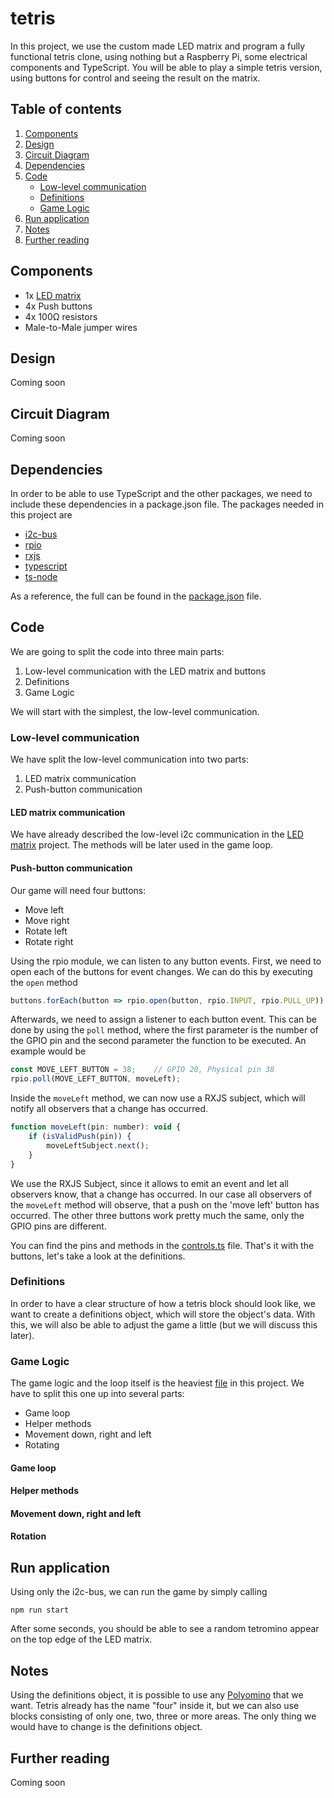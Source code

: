 # tetris
In this project, we use the custom made LED matrix and program a fully functional tetris clone, using nothing but a Raspberry Pi, some 
electrical components and TypeScript.
You will be able to play a simple tetris version, using buttons for control and seeing the result on the matrix.

## Table of contents
1. [Components](#components)
2. [Design](#design)
3. [Circuit Diagram](#circuit-diagram)
4. [Dependencies](#dependencies)
5. [Code](#code)
    - [Low-level communication](#low-level-communication)
    - [Definitions](#definitions)
    - [Game Logic](#game-logic)
6. [Run application](#run-application)
7. [Notes](#notes)
8. [Further reading](#further-reading)

## Components
- 1x [LED matrix](../led-matrix-8x8)
- 4x Push buttons
- 4x 100&Omega; resistors
- Male-to-Male jumper wires

## Design
Coming soon

## Circuit Diagram
Coming soon

## Dependencies
In order to be able to use TypeScript and the other packages, we need to include these dependencies in a package.json file.
The packages needed in this project are

- [i2c-bus](https://www.npmjs.com/package/i2c-bus)
- [rpio](https://www.npmjs.com/package/rpio)
- [rxjs](https://www.npmjs.com/package/rxjs)
- [typescript](https://www.npmjs.com/package/typescript)
- [ts-node](https://www.npmjs.com/package/ts-node)

As a reference, the full can be found in the [package.json](./package.json) file.

## Code
We are going to split the code into three main parts:
1) Low-level communication with the LED matrix and buttons
2) Definitions
3) Game Logic

We will start with the simplest, the low-level communication.

### Low-level communication
We have split the low-level communication into two parts:
1) LED matrix communication
2) Push-button communication

#### LED matrix communication
We have already described the low-level i2c communication in the [LED matrix](../led-matrix-8x8) project.
The methods will be later used in the game loop.

#### Push-button communication
Our game will need four buttons:

- Move left
- Move right
- Rotate left
- Rotate right

Using the rpio module, we can listen to any button events.
First, we need to open each of the buttons for event changes.
We can do this by executing the `open` method
```javascript
buttons.forEach(button => rpio.open(button, rpio.INPUT, rpio.PULL_UP))
```
Afterwards, we need to assign a listener to each button event.
This can be done by using the `poll` method, where the first parameter is the number of the GPIO pin and the second 
parameter the function to be executed.
An example would be
```javascript
const MOVE_LEFT_BUTTON = 38;    // GPIO 20, Physical pin 38
rpio.poll(MOVE_LEFT_BUTTON, moveLeft);
```
Inside the `moveLeft` method, we can now use a RXJS subject, which will notify all observers that a change has occurred.
```javascript
function moveLeft(pin: number): void {
    if (isValidPush(pin)) {
        moveLeftSubject.next();
    }
}
```
We use the RXJS Subject, since it allows to emit an event and let all observers know, that a change has occurred.
In our case all observers of the `moveLeft` method will observe, that a push on the 'move left' button has occurred.
The other three buttons work pretty much the same, only the GPIO pins are different.

You can find the pins and methods in the [controls.ts](./src/controls.ts) file.
That's it with the buttons, let's take a look at the definitions.

### Definitions
In order to have a clear structure of how a tetris block should look like, we want to create a definitions object, which 
will store the object's data. 
With this, we will also be able to adjust the game a little (but we will discuss this later).

### Game Logic
The game logic and the loop itself is the heaviest [file](./src/game.ts) in this project.
We have to split this one up into several parts:

- Game loop
- Helper methods
- Movement down, right and left
- Rotating

#### Game loop

#### Helper methods

#### Movement down, right and left

#### Rotation

## Run application
Using only the i2c-bus, we can run the game by simply calling
```shell script
npm run start
```
After some seconds, you should be able to see a random tetromino appear on the top edge of the LED matrix.

## Notes
Using the definitions object, it is possible to use any [Polyomino](https://en.wikipedia.org/wiki/Polyomino) that we want.
Tetris already has the name "four" inside it, but we can also use blocks consisting of only one, two, three or more areas.
The only thing we would have to change is the definitions object.

## Further reading
Coming soon
